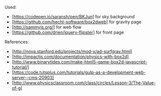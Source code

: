 

Used:
* [https://codepen.io/saransh/pen/BKJun] for sky background
* [https://github.com/hecht-software/box2dweb] for gravity page
* [http://sammyjs.org/] for web flow
* [https://github.com/drien/jquery-flipster] for front page

References:
* [http://nova.stanford.edu/projects/mod-x/ad-surfgrav.html]
* [http://impactjs.com/documentation/physics-with-box2d]
* [http://www.binarytides.com/make-html5-game-box2d-javascript-tutorial/]
* [https://code.tutsplus.com/tutorials/gulp-as-a-development-web-server--cms-20903]
* [http://www.physicsclassroom.com/class/circles/Lesson-3/The-Value-of-g]
